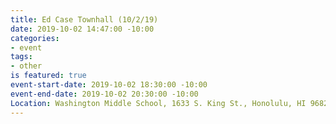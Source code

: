 ```yaml
---
title: Ed Case Townhall (10/2/19)
date: 2019-10-02 14:47:00 -10:00
categories:
- event
tags:
- other
is featured: true
event-start-date: 2019-10-02 18:30:00 -10:00
event-end-date: 2019-10-02 20:30:00 -10:00
Location: Washington Middle School, 1633 S. King St., Honolulu, HI 96826
---
```



